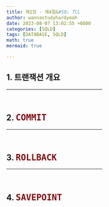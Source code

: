 ```yaml
---
title: 제1장 - 제4절&#58; TCL
author: wannastudyhardyeah
date: 2023-08-07 13:02:55 +0800
categories: [SQLD]
tags: [DATABASE, SQLD]
math: true
mermaid: true

---
```

<h2>1. 트랜잭션 개요</h2>
<hr width="50%">
<br>
<h2>2. <code class="language-sql highlighter-rouge" style="color: #83060e; font-size: 1.4rem;"><b>COMMIT</b></code></h2>
<hr width="50%">
<br>
<h2>3. <code class="language-sql highlighter-rouge" style="color: #83060e; font-size: 1.4rem;"><b>ROLLBACK</b></code></h2>
<hr width="50%">
<br>
<h2>4. <code class="language-sql highlighter-rouge" style="color: #83060e; font-size: 1.4rem;"><b>SAVEPOINT</b></code></h2>
